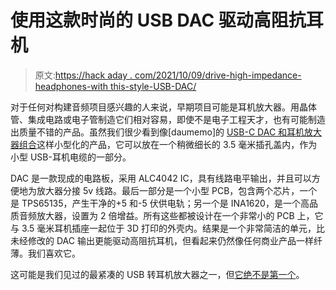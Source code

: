 # 使用这款时尚的 USB DAC 驱动高阻抗耳机

> 原文:[https://hack aday . com/2021/10/09/drive-high-impedance-headphones-with this-style-USB-DAC/](https://hackaday.com/2021/10/09/drive-high-impedance-headphones-with-this-stylish-usb-dac/)

对于任何对构建音频项目感兴趣的人来说，早期项目可能是耳机放大器。用晶体管、集成电路或电子管制造它们相对容易，即使不是电子工程天才，也有可能制造出质量不错的产品。虽然我们很少看到像[daumemo]的 [USB-C DAC 和耳机放大器组合](https://daumemo.com/diy-micro-usb-c-to-3-5mm-adapter-and-headphone-amplifier-part-4/)这样小型化的产品，它可以放在一个稍微细长的 3.5 毫米插孔盖内，作为小型 USB-耳机电缆的一部分。

DAC 是一款现成的电路板，采用 ALC4042 IC，具有线路电平输出，并且可以方便地为放大器分接 5v 线路。最后一部分是一个小型 PCB，包含两个芯片，一个是 TPS65135，产生干净的+5 和-5 伏供电轨；另一个是 INA1620，是一个高品质音频放大器，设置为 2 倍增益。所有这些都被设计在一个非常小的 PCB 上，它与 3.5 毫米耳机插座一起位于 3D 打印的外壳内。结果是一个非常简洁的单元，比未经修改的 DAC 输出更能驱动高阻抗耳机，但看起来仍然像任何商业产品一样纤薄。我们喜欢它。

这可能是我们见过的最紧凑的 USB 转耳机放大器之一，但[它绝不是第一个](https://hackaday.com/2015/01/22/diy-usb-stero-headphone-amplifier/)。